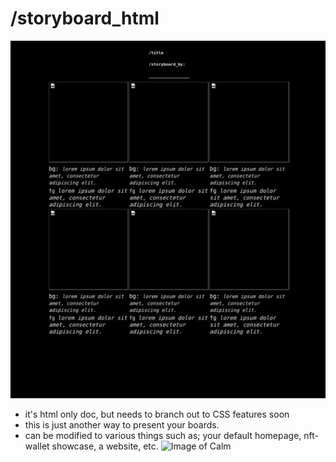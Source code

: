 # /storyboard_html 
  ![Image of Screenshot](screen_shot_01.jpg)
* it's html only doc, but needs to branch out to CSS features soon
* this is just another way to present your boards. 
* can be modified to various things such as; your default homepage, nft-wallet showcase, a website, etc.
  ![Image of Calm](https://i.giphy.com/media/7W9znA8nbvIdt7FZxN/giphy.webp)
